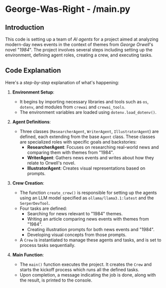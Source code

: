 # George-Was-Right - /main.py

## Introduction

This code is setting up a team of *AI agents* for a project aimed at analyzing modern-day news events in the context of themes from *George Orwell*'s novel "*1984*". The project involves several steps including setting up the environment, defining agent roles, creating a crew, and executing tasks.

## Code Explanation

Here's a *step-by-step* explanation of what's happening:

1. **Environment Setup**:
   - It begins by importing necessary libraries and tools such as `os`, `dotenv`, and modules from `crewai` and `crewai_tools`.
   - The environment variables are loaded using `dotenv.load_dotenv()`.

2. **Agent Definitions**:
   - Three classes (`ResearcherAgent`, `WriterAgent`, `IllustratorAgent`) are defined, each extending from the base `Agent` class. These classes are specialized roles with specific goals and backstories:
     - **ResearcherAgent**: Focuses on researching real-world news and comparing them with themes from "1984".
     - **WriterAgent**: Gathers news events and writes about how they relate to Orwell's novel.
     - **IllustratorAgent**: Creates visual representations based on prompts.

3. **Crew Creation**:
   - The function `create_crew()` is responsible for setting up the agents using an LLM model specified as `ollama/llama3.1:latest` and the `SerperDevTool`.
   - Four tasks are defined:
     - Searching for news relevant to "1984" themes.
     - Writing an article comparing news events with themes from "1984".
     - Creating illustration prompts for both news events and "1984".
     - Developing visual concepts from those prompts.
   - A `Crew` is instantiated to manage these agents and tasks, and is set to process tasks sequentially.

4. **Main Function**:
   - The `main()` function executes the project. It creates the `Crew` and starts the kickoff process which runs all the defined tasks.
   - Upon completion, a message indicating the job is done, along with the result, is printed to the console.
